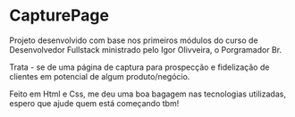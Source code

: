 # CapturePage

Projeto desenvolvido com base nos primeiros módulos do curso de Desenvolvedor Fullstack ministrado pelo Igor Olivveira, o Porgramador Br.

Trata - se de uma página de captura para prospecção e fidelização de clientes em potencial de algum produto/negócio.

Feito em Html e Css, me deu uma boa bagagem nas tecnologias utilizadas, espero que ajude quem está começando tbm!

